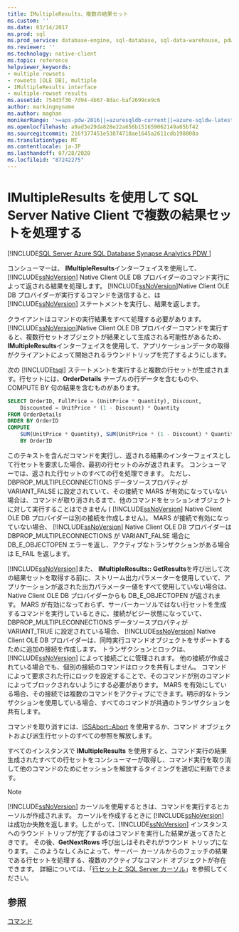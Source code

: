 ```yaml
---
title: IMultipleResults、複数の結果セット
ms.custom: ''
ms.date: 03/14/2017
ms.prod: sql
ms.prod_service: database-engine, sql-database, sql-data-warehouse, pdw
ms.reviewer: ''
ms.technology: native-client
ms.topic: reference
helpviewer_keywords:
- multiple rowsets
- rowsets [OLE DB], multiple
- IMultipleResults interface
- multiple-rowset results
ms.assetid: 754d3f30-7d94-4b67-8dac-baf2699ce9c6
author: markingmyname
ms.author: maghan
monikerRange: '>=aps-pdw-2016||=azuresqldb-current||=azure-sqldw-latest||>=sql-server-2016||=sqlallproducts-allversions||>=sql-server-linux-2017||=azuresqldb-mi-current'
ms.openlocfilehash: a9ad3e29da828e22a656b151659062149a65bf42
ms.sourcegitcommit: 216f377451e53874718ae1645a2611cdb198808a
ms.translationtype: MT
ms.contentlocale: ja-JP
ms.lasthandoff: 07/28/2020
ms.locfileid: "87242275"
---
```

# <a name="using-imultipleresults-to-process-multiple-result-sets-in-sql-server-native-client"></a>IMultipleResults を使用して SQL Server Native Client で複数の結果セットを処理する
[!INCLUDE[SQL Server Azure SQL Database Synapse Analytics PDW ](../../includes/applies-to-version/sql-asdb-asdbmi-asa-pdw.md)]

  コンシューマーは、 **IMultipleResults**インターフェイスを使用して、 [!INCLUDE[ssNoVersion](../../includes/ssnoversion-md.md)] Native Client OLE DB プロバイダーのコマンド実行によって返される結果を処理します。 [!INCLUDE[ssNoVersion](../../includes/ssnoversion-md.md)]Native Client OLE DB プロバイダーが実行するコマンドを送信すると、は [!INCLUDE[ssNoVersion](../../includes/ssnoversion-md.md)] ステートメントを実行し、結果を返します。  
  
 クライアントはコマンドの実行結果をすべて処理する必要があります。 [!INCLUDE[ssNoVersion](../../includes/ssnoversion-md.md)]Native Client OLE DB プロバイダーコマンドを実行すると、複数行セットオブジェクトが結果として生成される可能性があるため、 **IMultipleResults**インターフェイスを使用して、アプリケーションデータの取得がクライアントによって開始されるラウンドトリップを完了するようにします。  
  
 次の [!INCLUDE[tsql](../../includes/tsql-md.md)] ステートメントを実行すると複数の行セットが生成されます。行セットには、**OrderDetails** テーブルの行データを含むものや、COMPUTE BY 句の結果を含むものがあります。  
  
```sql
SELECT OrderID, FullPrice = (UnitPrice * Quantity), Discount,  
    Discounted = UnitPrice * (1 - Discount) * Quantity  
FROM OrderDetails  
ORDER BY OrderID  
COMPUTE  
    SUM(UnitPrice * Quantity), SUM(UnitPrice * (1 - Discount) * Quantity)  
    BY OrderID  
```  
  
 このテキストを含んだコマンドを実行し、返される結果のインターフェイスとして行セットを要求した場合、最初の行セットのみが返されます。 コンシューマーでは、返された行セットのすべての行を処理できます。 ただし、DBPROP_MULTIPLECONNECTIONS データソースプロパティが VARIANT_FALSE に設定されていて、その接続で MARS が有効になっていない場合は、コマンドが取り消されるまで、他のコマンドをセッションオブジェクトに対して実行することはできません ( [!INCLUDE[ssNoVersion](../../includes/ssnoversion-md.md)] Native Client OLE DB プロバイダーは別の接続を作成しません)。 MARS が接続で有効になっていない場合、 [!INCLUDE[ssNoVersion](../../includes/ssnoversion-md.md)] Native Client OLE DB プロバイダーは DBPROP_MULTIPLECONNECTIONS が VARIANT_FALSE 場合に DB_E_OBJECTOPEN エラーを返し、アクティブなトランザクションがある場合は E_FAIL を返します。  
  
 [!INCLUDE[ssNoVersion](../../includes/ssnoversion-md.md)]また、 **IMultipleResults:: GetResults**を呼び出して次の結果セットを取得する前に、ストリーム出力パラメーターを使用していて、アプリケーションが返された出力パラメーター値をすべて使用していない場合は、Native Client OLE DB プロバイダーからも DB_E_OBJECTOPEN が返されます。 MARS が有効になっておらず、サーバーカーソルではない行セットを生成するコマンドを実行しているときに、接続がビジー状態になっていて、DBPROP_MULTIPLECONNECTIONS データソースプロパティが VARIANT_TRUE に設定されている場合、 [!INCLUDE[ssNoVersion](../../includes/ssnoversion-md.md)] Native Client OLE DB プロバイダーは、同時実行コマンドオブジェクトをサポートするために追加の接続を作成します。 トランザクションとロックは、[!INCLUDE[ssNoVersion](../../includes/ssnoversion-md.md)] によって接続ごとに管理されます。 他の接続が作成されている場合でも、個別の接続のコマンドはロックを共有しません。 コマンドによって要求された行にロックを設定することで、そのコマンドが別のコマンドによってブロックされないようにする必要があります。 MARS を有効にしている場合、その接続では複数のコマンドをアクティブにできます。明示的なトランザクションを使用している場合、すべてのコマンドが共通のトランザクションを共有します。  
  
 コマンドを取り消すには、[ISSAbort::Abort](../../relational-databases/native-client-ole-db-interfaces/issabort-abort-ole-db.md) を使用するか、コマンド オブジェクトおよび派生行セットのすべての参照を解放します。  
  
 すべてのインスタンスで **IMultipleResults** を使用すると、コマンド実行の結果生成されたすべての行セットをコンシューマーが取得し、コマンド実行を取り消して他のコマンドのためにセッションを解放するタイミングを適切に判断できます。  
  
> [!NOTE]  
>  [!INCLUDE[ssNoVersion](../../includes/ssnoversion-md.md)] カーソルを使用するときは、コマンドを実行するとカーソルが作成されます。 カーソルを作成するときに [!INCLUDE[ssNoVersion](../../includes/ssnoversion-md.md)] は成功か失敗を返します。したがって、[!INCLUDE[ssNoVersion](../../includes/ssnoversion-md.md)] インスタンスへのラウンド トリップが完了するのはコマンドを実行した結果が返ってきたときです。 その後、**GetNextRows** 呼び出しはそれぞれがラウンド トリップになります。 このようなしくみによって、サーバー カーソルからのフェッチの結果である行セットを処理する、複数のアクティブなコマンド オブジェクトが存在できます。 詳細については、「[行セットと SQL Server カーソル](../../relational-databases/native-client-ole-db-rowsets/rowsets-and-sql-server-cursors.md)」を参照してください。  
  
## <a name="see-also"></a>参照  
 [コマンド](../../relational-databases/native-client-ole-db-commands/commands.md)  
  
  
